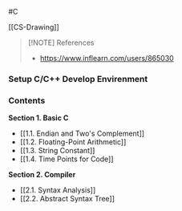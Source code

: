 #C

[[CS-Drawing]]

> [!NOTE] References
> - https://www.inflearn.com/users/865030

### Setup C/C++ Develop Envirenment

### Contents

**Section 1. Basic C**
- [[1.1. Endian and Two's Complement]]
- [[1.2. Floating-Point Arithmetic]]
- [[1.3. String Constant]]
- [[1.4. Time Points for Code]]

**Section 2. Compiler**
- [[2.1. Syntax Analysis]]
- [[2.2. Abstract Syntax Tree]]


